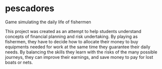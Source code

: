 # pescadores
Game simulating the daily life of fishermen

This project was created as an attempt to help students understand concepts of financial planning and risk undertaking.
By playing as fishermen, they have to decide how to allocate their money to buy equipments needed for work 
at the same time they guarantee their daily needs. By balancing the skills they learn with the risks
of the many possible journeys, they can improve their earnings, and save money to pay for lost boats or nets.
